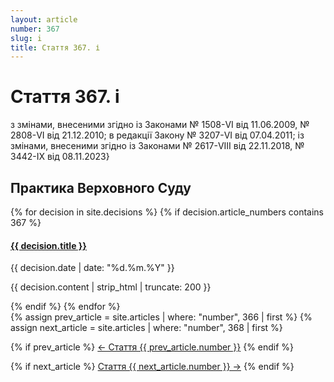 ```yaml
---
layout: article
number: 367
slug: i
title: Стаття 367. і
---
```


# Стаття 367. і

з змінами, внесеними згідно із Законами № 1508-VI від 11.06.2009, № 2808-VI від 21.12.2010; в редакції Закону № 3207-VI від 07.04.2011; із змінами, внесеними згідно із Законами № 2617-VIII від 22.11.2018, № 3442-IX від 08.11.2023}

## Практика Верховного Суду

<div class="decisions-container">
{% for decision in site.decisions %}
  {% if decision.article_numbers contains 367 %}
    <div class="decision-item">
      <h4><a href="{{ decision.url }}">{{ decision.title }}</a></h4>
      <p class="decision-date">{{ decision.date | date: "%d.%m.%Y" }}</p>
      <p class="decision-excerpt">{{ decision.content | strip_html | truncate: 200 }}</p>
    </div>
  {% endif %}
{% endfor %}
</div>

<div class="article-navigation">
  {% assign prev_article = site.articles | where: "number", 366 | first %}
  {% assign next_article = site.articles | where: "number", 368 | first %}
  
  {% if prev_article %}
    <a href="{{ prev_article.url }}" class="prev-article">← Стаття {{ prev_article.number }}</a>
  {% endif %}
  
  {% if next_article %}
    <a href="{{ next_article.url }}" class="next-article">Стаття {{ next_article.number }} →</a>
  {% endif %}
</div>
